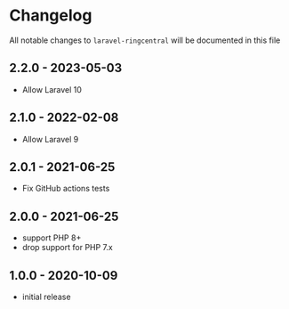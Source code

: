 # Changelog

All notable changes to `laravel-ringcentral` will be documented in this file

## 2.2.0 - 2023-05-03

- Allow Laravel 10

## 2.1.0 - 2022-02-08

- Allow Laravel 9

## 2.0.1 - 2021-06-25

- Fix GitHub actions tests

## 2.0.0 - 2021-06-25

- support PHP 8+
- drop support for PHP 7.x

## 1.0.0 - 2020-10-09

- initial release
